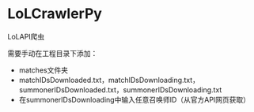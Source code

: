 # LoLCrawlerPy

LoLAPI爬虫

需要手动在工程目录下添加：
*  matches文件夹
*  matchIDsDownloaded.txt，matchIDsDownloading.txt，summonerIDsDownloaded.txt，summonerIDsDownloading.txt
*  在summonerIDsDownloading中输入任意召唤师ID（从官方API网页获取）
